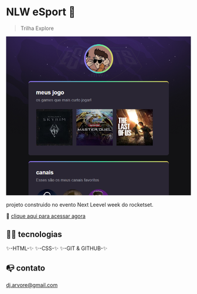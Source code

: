 # NLW eSport 🚀

> Trilha Explore

![priview](./djarcc.github.io_NLW_.png)

projeto construido no evento Next Leevel week do rocketset.

🔗 [clique aqui para acessar agora](http//Djarcc.github.io/NLW)

## 🧑‍💻 tecnologias 

✨-HTML-✨
✨-CSS-✨
✨-GIT & GITHUB-✨

## 📭 contato

  dj.arvore@gmail.com
